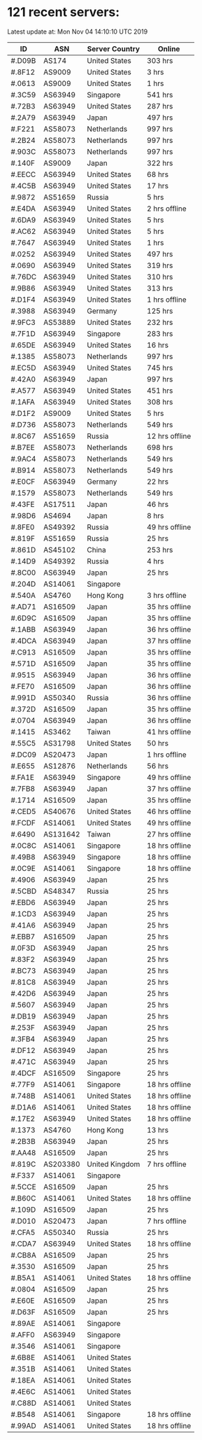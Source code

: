 # 121 recent servers:

Latest update at: Mon Nov 04 14:10:10 UTC 2019

| ID | ASN | Server Country | Online |
| -- | --- | -------------- | ------ |
| #.D09B | AS174 | United States | 303 hrs |
| #.8F12 | AS9009 | United States | 3 hrs |
| #.0613 | AS9009 | United States | 1 hrs |
| #.3C59 | AS63949 | Singapore | 541 hrs |
| #.72B3 | AS63949 | United States | 287 hrs |
| #.2A79 | AS63949 | Japan | 497 hrs |
| #.F221 | AS58073 | Netherlands | 997 hrs |
| #.2B24 | AS58073 | Netherlands | 997 hrs |
| #.903C | AS58073 | Netherlands | 997 hrs |
| #.140F | AS9009 | Japan | 322 hrs |
| #.EECC | AS63949 | United States | 68 hrs |
| #.4C5B | AS63949 | United States | 17 hrs |
| #.9872 | AS51659 | Russia | 5 hrs |
| #.E4DA | AS63949 | United States | 2 hrs offline |
| #.6DA9 | AS63949 | United States | 5 hrs |
| #.AC62 | AS63949 | United States | 5 hrs |
| #.7647 | AS63949 | United States | 1 hrs |
| #.0252 | AS63949 | United States | 497 hrs |
| #.0690 | AS63949 | United States | 319 hrs |
| #.76DC | AS63949 | United States | 310 hrs |
| #.9B86 | AS63949 | United States | 313 hrs |
| #.D1F4 | AS63949 | United States | 1 hrs offline |
| #.3988 | AS63949 | Germany | 125 hrs |
| #.9FC3 | AS53889 | United States | 232 hrs |
| #.7F1D | AS63949 | Singapore | 283 hrs |
| #.65DE | AS63949 | United States | 16 hrs |
| #.1385 | AS58073 | Netherlands | 997 hrs |
| #.EC5D | AS63949 | United States | 745 hrs |
| #.42A0 | AS63949 | Japan | 997 hrs |
| #.A577 | AS63949 | United States | 451 hrs |
| #.1AFA | AS63949 | United States | 308 hrs |
| #.D1F2 | AS9009 | United States | 5 hrs |
| #.D736 | AS58073 | Netherlands | 549 hrs |
| #.8C67 | AS51659 | Russia | 12 hrs offline |
| #.B7EE | AS58073 | Netherlands | 698 hrs |
| #.9AC4 | AS58073 | Netherlands | 549 hrs |
| #.B914 | AS58073 | Netherlands | 549 hrs |
| #.E0CF | AS63949 | Germany | 22 hrs |
| #.1579 | AS58073 | Netherlands | 549 hrs |
| #.43FE | AS17511 | Japan | 46 hrs |
| #.98D6 | AS4694 | Japan | 8 hrs |
| #.8FE0 | AS49392 | Russia | 49 hrs offline |
| #.819F | AS51659 | Russia | 25 hrs |
| #.861D | AS45102 | China | 253 hrs |
| #.14D9 | AS49392 | Russia | 4 hrs |
| #.8C00 | AS63949 | Japan | 25 hrs |
| #.204D | AS14061 | Singapore | |
| #.540A | AS4760 | Hong Kong | 3 hrs offline |
| #.AD71 | AS16509 | Japan | 35 hrs offline |
| #.6D9C | AS16509 | Japan | 35 hrs offline |
| #.1ABB | AS63949 | Japan | 36 hrs offline |
| #.4DCA | AS63949 | Japan | 37 hrs offline |
| #.C913 | AS16509 | Japan | 35 hrs offline |
| #.571D | AS16509 | Japan | 35 hrs offline |
| #.9515 | AS63949 | Japan | 36 hrs offline |
| #.FE70 | AS16509 | Japan | 36 hrs offline |
| #.991D | AS50340 | Russia | 36 hrs offline |
| #.372D | AS16509 | Japan | 35 hrs offline |
| #.0704 | AS63949 | Japan | 36 hrs offline |
| #.1415 | AS3462 | Taiwan | 41 hrs offline |
| #.55C5 | AS31798 | United States | 50 hrs |
| #.DC09 | AS20473 | Japan | 1 hrs offline |
| #.E655 | AS12876 | Netherlands | 56 hrs |
| #.FA1E | AS63949 | Singapore | 49 hrs offline |
| #.7FB8 | AS63949 | Japan | 37 hrs offline |
| #.1714 | AS16509 | Japan | 35 hrs offline |
| #.CED5 | AS40676 | United States | 46 hrs offline |
| #.FCDF | AS14061 | United States | 49 hrs offline |
| #.6490 | AS131642 | Taiwan | 27 hrs offline |
| #.0C8C | AS14061 | Singapore | 18 hrs offline |
| #.49B8 | AS63949 | Singapore | 18 hrs offline |
| #.0C9E | AS14061 | Singapore | 18 hrs offline |
| #.4906 | AS63949 | Japan | 25 hrs |
| #.5CBD | AS48347 | Russia | 25 hrs |
| #.EBD6 | AS63949 | Japan | 25 hrs |
| #.1CD3 | AS63949 | Japan | 25 hrs |
| #.41A6 | AS63949 | Japan | 25 hrs |
| #.EBB7 | AS16509 | Japan | 25 hrs |
| #.0F3D | AS63949 | Japan | 25 hrs |
| #.83F2 | AS63949 | Japan | 25 hrs |
| #.BC73 | AS63949 | Japan | 25 hrs |
| #.81C8 | AS63949 | Japan | 25 hrs |
| #.42D6 | AS63949 | Japan | 25 hrs |
| #.5607 | AS63949 | Japan | 25 hrs |
| #.DB19 | AS63949 | Japan | 25 hrs |
| #.253F | AS63949 | Japan | 25 hrs |
| #.3FB4 | AS63949 | Japan | 25 hrs |
| #.DF12 | AS63949 | Japan | 25 hrs |
| #.471C | AS63949 | Japan | 25 hrs |
| #.4DCF | AS16509 | Singapore | 25 hrs |
| #.77F9 | AS14061 | Singapore | 18 hrs offline |
| #.748B | AS14061 | United States | 18 hrs offline |
| #.D1A6 | AS14061 | United States | 18 hrs offline |
| #.17E2 | AS63949 | United States | 18 hrs offline |
| #.1373 | AS4760 | Hong Kong | 13 hrs |
| #.2B3B | AS63949 | Japan | 25 hrs |
| #.AA48 | AS16509 | Japan | 25 hrs |
| #.819C | AS203380 | United Kingdom | 7 hrs offline |
| #.F337 | AS14061 | Singapore | |
| #.5CCE | AS16509 | Japan | 25 hrs |
| #.B60C | AS14061 | United States | 18 hrs offline |
| #.109D | AS16509 | Japan | 25 hrs |
| #.D010 | AS20473 | Japan | 7 hrs offline |
| #.CFA5 | AS50340 | Russia | 25 hrs |
| #.CDA7 | AS63949 | United States | 18 hrs offline |
| #.CB8A | AS16509 | Japan | 25 hrs |
| #.3530 | AS16509 | Japan | 25 hrs |
| #.B5A1 | AS14061 | United States | 18 hrs offline |
| #.0804 | AS16509 | Japan | 25 hrs |
| #.E60E | AS16509 | Japan | 25 hrs |
| #.D63F | AS16509 | Japan | 25 hrs |
| #.89AE | AS14061 | Singapore | |
| #.AFF0 | AS63949 | Singapore | |
| #.3546 | AS14061 | Singapore | |
| #.6B8E | AS14061 | United States | |
| #.351B | AS14061 | United States | |
| #.18EA | AS14061 | United States | |
| #.4E6C | AS14061 | United States | |
| #.C88D | AS14061 | United States | |
| #.B548 | AS14061 | Singapore | 18 hrs offline |
| #.99AD | AS14061 | United States | 18 hrs offline |

